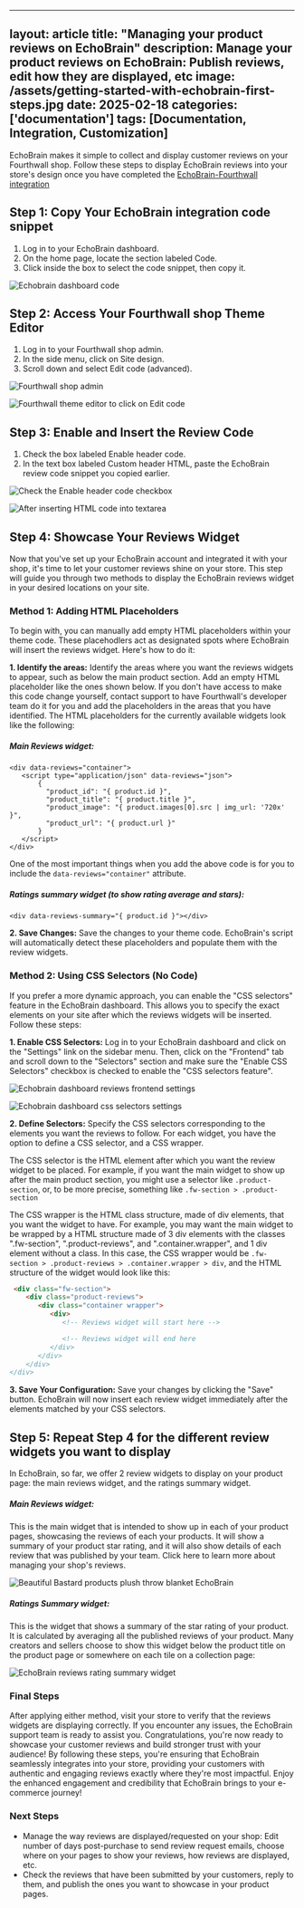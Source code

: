 
---
layout: article
title: "Managing your product reviews on EchoBrain"
description: Manage your product reviews on EchoBrain: Publish reviews, edit how they are displayed, etc
image: /assets/getting-started-with-echobrain-first-steps.jpg
date: 2025-02-18
categories: ['documentation']
tags: [Documentation, Integration, Customization]
---

EchoBrain makes it simple to collect and display customer reviews on your Fourthwall shop. Follow these steps to display EchoBrain reviews into your store's design once you have completed the [EchoBrain-Fourthwall integration](https://echo-brain.com/blog/documentation/fourthwall-integration-quick-start-guide/)


## Step 1: Copy Your EchoBrain integration code snippet

1. Log in to your EchoBrain dashboard.
2. On the home page, locate the section labeled Code.
3. Click inside the box to select the code snippet, then copy it.


![Echobrain dashboard code](/assets/posts/new_echobrain_dashboard_code.jpg)


## Step 2: Access Your Fourthwall shop Theme Editor

1. Log in to your Fourthwall shop admin.
2. In the side menu, click on Site design.
3. Scroll down and select Edit code (advanced).


![Fourthwall shop admin](/assets/posts/echo-brain.com_admin_fw_dashboard_sidebar.jpg)

![Fourthwall theme editor to click on Edit code](/assets/posts/echo-brain.com_admin_fw_dashboard_edit_code.jpg)


## Step 3: Enable and Insert the Review Code

1. Check the box labeled Enable header code.
2. In the text box labeled Custom header HTML, paste the EchoBrain review code snippet you copied earlier.


![Check the Enable header code checkbox](/assets/posts/echo-brain.com_admin_enable_header_code_html.jpg)

![After inserting HTML code into textarea](/assets/posts/production-reviews-shop_admin_dashboard.jpg)


## Step 4: Showcase Your Reviews Widget
Now that you've set up your EchoBrain account and integrated it with your shop, it's time to let your customer reviews shine on your store. This step will guide you through two methods to display the EchoBrain reviews widget in your desired locations on your site.

### Method 1: Adding HTML Placeholders

To begin with, you can manually add empty HTML placeholders within your theme code. These placehodlers act as designated spots where EchoBrain will insert the reviews widget. Here's how to do it:

 **1. Identify the areas:** Identify the areas where you want the reviews widgets to appear, such as below the main product section. Add an empty HTML placeholder like the ones shown below. If you don't have access to make this code change yourself, contact support to have Fourthwall's developer team do it for you and add the placeholders in the areas that you have identified. The HTML placeholders for the currently available widgets look like the following:

##### *Main Reviews widget:*
 ```liquid
 <div data-reviews="container">
    <script type="application/json" data-reviews="json">
        {
          "product_id": "{ product.id }",
          "product_title": "{ product.title }",
          "product_image": "{ product.images[0].src | img_url: '720x' }",
          "product_url": "{ product.url }"
        }
    </script>
</div>
```

 One of the most important things when you add the above code is for you to include the `data-reviews="container"` attribute.


##### *Ratings summary widget (to show rating average and stars):*
```liquid
<div data-reviews-summary="{ product.id }"></div>
```

 **2. Save Changes:** Save the changes to your theme code. EchoBrain's script will automatically detect these placeholders and populate them with the review widgets.

### Method 2: Using CSS Selectors (No Code)

If you prefer a more dynamic approach, you can enable the "CSS selectors" feature in the EchoBrain dashboard. This allows you to specify the exact elements on your site after which the reviews widgets will be inserted. Follow these steps:

 **1. Enable CSS Selectors:** Log in to your EchoBrain dashboard and click on the "Settings" link on the sidebar menu. Then, click on the "Frontend" tab and scroll down to the "Selectors" section and make sure the "Enable CSS Selectors" checkbox is checked to enable the "CSS selectors feature".


![Echobrain dashboard reviews frontend settings](/assets/posts/new_echobrain_dashboard_reviews_frontend_settings.jpg)

![Echobrain dashboard css selectors settings](/assets/posts/new_echobrain_dashboard_css_selectors_settings.jpg)


 **2. Define Selectors:** Specify the CSS selectors corresponding to the elements you want the reviews to follow.
 For each widget, you have the option to define a CSS selector, and a CSS wrapper.
 
 The CSS selector is the HTML element after which you want the review widget to be placed. For example, if you want the main widget to show up after the main product section, you might use a selector like `.product-section`, or, to be more precise, something like `.fw-section > .product-section`

 The CSS wrapper is the HTML class structure, made of div elements, that you want the widget to have. For example, you may want the main widget to be wrapped by a HTML structure made of 3 div elements with the classes ".fw-section", ".product-reviews", and ".container.wrapper", and 1 div element without a class. In this case, the CSS wrapper would be `.fw-section > .product-reviews > .container.wrapper > div`, and the HTML structure of the widget would look like this:

```HTML
 <div class="fw-section">
    <div class="product-reviews">
       <div class="container wrapper">
          <div>
             <!-- Reviews widget will start here -->

             <!-- Reviews widget will end here
          </div>
       </div>
    </div>
</div>
```

 **3. Save Your Configuration:** Save your changes by clicking the "Save" button. EchoBrain will now insert each review widget immediately after the elements matched by your CSS selectors.


## Step 5: Repeat Step 4 for the different review widgets you want to display

In EchoBrain, so far, we offer 2 review widgets to display on your product page: the main reviews widget, and the ratings summary widget.

##### *Main Reviews widget:*

This is the main widget that is intended to show up in each of your product pages, showcasing the reviews of each your products. It will show a summary of your product star rating, and it will also show details of each review that was published by your team. Click here to learn more about managing your shop's reviews.

![Beautiful Bastard products plush throw blanket EchoBrain](/assets/posts/beautifulbastard_products_plush-throw-blanket-echobrain.jpg)

##### *Ratings Summary widget:*

This is the widget that shows a summary of the star rating of your product. It is calculated by averaging all the published reviews of your product. Many creators and sellers choose to show this widget below the product title on the product page or somewhere on each tile on a collection page:

![EchoBrain reviews rating summary widget](/assets/posts/echobrain_reviews_summary_widget.jpg)

### Final Steps

After applying either method, visit your store to verify that the reviews widgets are displaying correctly. If you encounter any issues, the EchoBrain support team is ready to assist you. Congratulations, you're now ready to showcase your customer reviews and build stronger trust with your audience!
By following these steps, you're ensuring that EchoBrain seamlessly integrates into your store, providing your customers with authentic and engaging reviews exactly where they're most impactful. Enjoy the enhanced engagement and credibility that EchoBrain brings to your e-commerce journey!


### Next Steps
- Manage the way reviews are displayed/requested on your shop: Edit number of days post-purchase to send review request emails, choose where on your pages to show your reviews, how reviews are displayed, etc.
- Check the reviews that have been submitted by your customers, reply to them, and publish the ones you want to showcase in your product pages.
